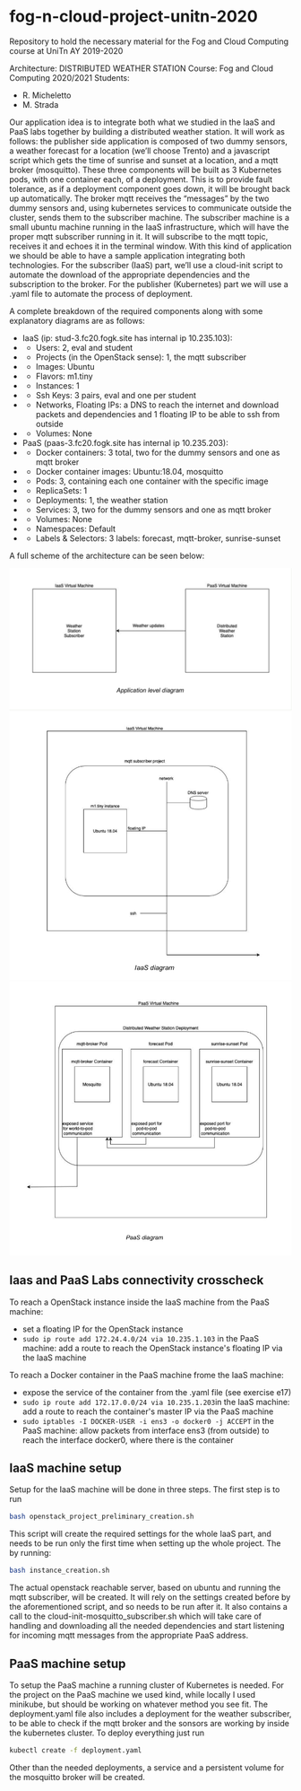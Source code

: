 # fog-n-cloud-project-unitn-2020
Repository to hold the necessary material for the Fog and Cloud Computing course at UniTn AY 2019-2020

Architecture: DISTRIBUTED WEATHER STATION
Course: Fog and Cloud Computing 2020/2021
Students:
- R. Micheletto
- M. Strada

Our application idea is to integrate both what we studied in the IaaS and PaaS labs together by building a distributed weather station. It will work as follows: the publisher side application is composed of two dummy sensors, a weather forecast for a location (we’ll choose Trento) and a javascript script which gets the time of sunrise and sunset at a location, and a mqtt broker (mosquitto). These three components will be built as 3 Kubernetes pods, with one container each, of a deployment. This is to provide fault tolerance, as if a deployment component goes down, it will be brought back up automatically. The broker mqtt receives the “messages” by the two dummy sensors and, using kubernetes services to communicate outside the cluster, sends them to the subscriber machine. The subscriber machine is a small ubuntu machine running in the IaaS infrastructure, which will have the proper mqtt subscriber running in it. It will subscribe to the mqtt topic, receives it and echoes it in the terminal window. With this kind of application we should be able to have a sample application integrating both technologies.
For the subscriber (IaaS) part, we’ll use a cloud-init script to automate the download of the appropriate dependencies and the subscription to the broker. For the publisher (Kubernetes)
part we will use a .yaml file to automate the process of deployment.

A complete breakdown of the required components along with some explanatory diagrams
are as follows:
- IaaS (ip: stud-3.fc20.fogk.site has internal ip 10.235.103):
- - Users: 2, eval and student
- - Projects (in the OpenStack sense): 1, the mqtt subscriber
- - Images: Ubuntu
- - Flavors: m1.tiny
- - Instances: 1
- - Ssh Keys: 3 pairs, eval and one per student
- - Networks, Floating IPs: a DNS to reach the internet and download
packets and dependencies and 1 floating IP to be able to ssh from
outside
- - Volumes: None
- PaaS (paas-3.fc20.fogk.site has internal ip 10.235.203):
- - Docker containers: 3 total, two for the dummy sensors and one as mqtt broker
- - Docker container images: Ubuntu:18.04, mosquitto
- - Pods: 3, containing each one container with the specific image
- - ReplicaSets: 1
- - Deployments: 1, the weather station
- - Services: 3, two for the dummy sensors and one as mqtt broker
- - Volumes: None
- - Namespaces: Default
- - Labels & Selectors: 3 labels: forecast, mqtt-broker, sunrise-sunset

A full scheme of the architecture can be seen below:

![image](./img/application_level_diagram.png)
![image](./img/iaas_diagram.png)
![image](./img/paas_diagram.png)


## Iaas and PaaS Labs connectivity crosscheck
To reach a OpenStack instance inside the IaaS machine from the PaaS machine:
- set a floating IP for the OpenStack instance
- `sudo ip route add 172.24.4.0/24 via 10.235.1.103` in the PaaS machine: add a route to reach the OpenStack instance's floating IP via the IaaS machine

To reach a Docker container in the PaaS machine frome the IaaS machine:
- expose the service of the container from the .yaml file (see exercise e17)
- `sudo ip route add 172.17.0.0/24 via 10.235.1.203`in the IaaS machine: add a route to reach the container's master IP via the PaaS machine
- `sudo iptables -I DOCKER-USER -i ens3 -o docker0 -j ACCEPT` in the PaaS machine: allow packets from interface ens3 (from outside) to reach the interface docker0, where there is the container

## IaaS machine setup
Setup for the IaaS machine will be done in three steps. The first step is to run
```bash
bash openstack_project_preliminary_creation.sh
```
This script will create the required settings for the whole IaaS part, and needs to be run only the first time when setting up the whole project.
The by running:
```bash
bash instance_creation.sh
```
The actual openstack reachable server, based on ubuntu and running the mqtt subscriber, will be created. It will rely on the settings created before by the aforementioned script, and so needs to be run after it. It also contains a call to the cloud-init-mosquitto_subscriber.sh which will take care of handling and downloading all the needed dependencies and start listening for incoming mqtt messages from the appropriate PaaS address.

## PaaS machine setup
To setup the PaaS machine a running cluster of Kubernetes is needed. For the project on the PaaS machine we used kind, while locally I used minikube, but should be working on whatever method you see fit. The deployment.yaml file also includes a deployment for the weather subscriber, to be able to check if the mqtt broker and the sonsors are working by inside the kubernetes cluster. To deploy everything just run
```bash
kubectl create -f deployment.yaml
```
Other than the needed deployments, a service and a persistent volume for the mosquitto broker will be created.